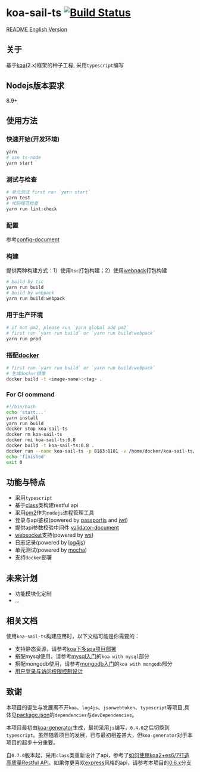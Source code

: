 # koa-sail-ts [![Build Status](https://travis-ci.org/vdfor/koa-sail-ts.svg?branch=master)](https://travis-ci.org/vdfor/koa-sail-ts)

[README English Version](README.en.md)

## 关于
基于[koa](https://github.com/koajs/koa)(2.x)框架的种子工程, 采用`typescript`编写

## Nodejs版本要求
8.9+

## 使用方法
### 快速开始(开发环境)
```bash
yarn
# use ts-node
yarn start
```

### 测试与检查
```bash
# 单元测试 first run `yarn start`
yarn test
# 代码规范检查
yarn run lint:check
```

### 配置
参考[config-document](docs/config-document.md)

### 构建

提供两种构建方式：1）使用`tsc`打包构建；2）使用[webpack](https://webpack.github.io)打包构建

```bash
# build by tsc
yarn run build
# build by webpack
yarn run build:webpack
```

### 用于生产环境
```bash
# if not pm2, please run `yarn global add pm2`
# first run `yarn run build` or `yarn run build:webpack`
yarn run prod
```

### 搭配[docker](https://www.docker.com)
```bash
# first run `yarn run build` or `yarn run build:webpack`
# 生成docker镜像
docker build -t <image-name>:<tag> .
```

### For CI command
```bash
#!/bin/bash
echo 'start...'
yarn install
yarn run build
docker stop koa-sail-ts
docker rm koa-sail-ts
docker rmi koa-sail-ts:0.8
docker build -t koa-sail-ts:0.8 .
docker run --name koa-sail-ts -p 8183:8181 -v /home/docker/koa-sail-ts/logs:/usr/src/app/logs -d koa-sail-ts:0.8
echo 'finished'
exit 0
```

## 功能与特点
+ 采用`typescript`
+ 基于[class](https://developer.mozilla.org/en-US/docs/Web/JavaScript/Reference/Classes)类构建restful api
+ 采用[pm2](http://pm2.keymetrics.io)作为`nodejs`进程管理工具
+ 登录与api鉴权(powered by [passportjs](http://www.passportjs.org) and [jwt](https://github.com/auth0/node-jsonwebtoken))
+ 提供api参数校验中间件 [validator-document](docs/validator-document.md)
+ [websocket](https://developer.mozilla.org/en-US/docs/Web/API/WebSockets_API)支持(powered by [ws](https://github.com/websockets/ws))
+ 日志记录(powered by [log4js](https://github.com/stritti/log4js))
+ 单元测试(powered by [mocha](https://mochajs.org/))
+ 支持`docker`部署

## 未来计划
+ 功能模块化定制
+ ...

## 相关文档
使用`koa-sail-ts`构建应用时，以下文档可能是你需要的：

+ 支持静态资源，请参考[koa下多spa项目部署](https://github.com/vdfor/docs/blob/master/node.js/koa%E4%B8%8B%E5%A4%9Aspa%E9%A1%B9%E7%9B%AE%E9%83%A8%E7%BD%B2.md)
+ 搭配mysql使用，请参考[mysql入门](https://github.com/vdfor/docs/blob/master/MySQL%E5%85%A5%E9%97%A8.md)的`koa with mysql`部分
+ 搭配mongodb使用，请参考[mongodb入门](https://github.com/vdfor/docs/blob/master/MongoDB%E5%85%A5%E9%97%A8.md)的`koa with mongodb`部分
+ [用户登录与访问权限控制设计](https://github.com/vdfor/docs/blob/master/%E7%94%A8%E6%88%B7%E7%99%BB%E5%BD%95%E4%B8%8E%E8%AE%BF%E9%97%AE%E6%9D%83%E9%99%90%E6%8E%A7%E5%88%B6%E8%AE%BE%E8%AE%A1.md)

## 致谢
本项目的诞生与发展离不开`koa`、`log4js`、`jsonwebtoken`、`typescript`等项目,具体见[package.json](package.json)的`dependencies`与`devDependencies`。

本项目最初由[koa-generator](https://github.com/17koa/koa-generator)生成，最初采用`js`编写，`0.4.0`之后切换到`typescript`。虽然随着项目的发展，已与最初相差甚大，但`koa-generator`对于本项目的起步十分重要。

自`0.7.0`版本起，采用`class`类重新设计了api，参考了[如何使用koa2+es6/7打造高质量Restful API](https://zhuanlan.zhihu.com/p/26216336)。如果你更喜欢[express](https://github.com/expressjs/express)风格的api，请参考本项目的[0.6.x](https://github.com/vdfor/koa-sail-ts/tree/0.6.x)分支

